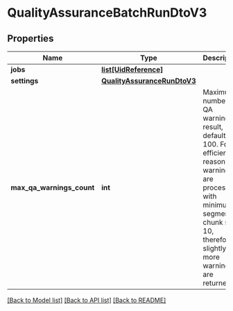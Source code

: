 # QualityAssuranceBatchRunDtoV3

## Properties
Name | Type | Description | Notes
------------ | ------------- | ------------- | -------------
**jobs** | [**list[UidReference]**](UidReference.md) |  | 
**settings** | [**QualityAssuranceRunDtoV3**](QualityAssuranceRunDtoV3.md) |  | [optional] 
**max_qa_warnings_count** | **int** | Maximum number of QA warnings in result, default: 100. For efficiency reasons QA warnings are processed with minimum segments chunk size 10, therefore slightly more warnings are returned. | [optional] 

[[Back to Model list]](../README.md#documentation-for-models) [[Back to API list]](../README.md#documentation-for-api-endpoints) [[Back to README]](../README.md)


